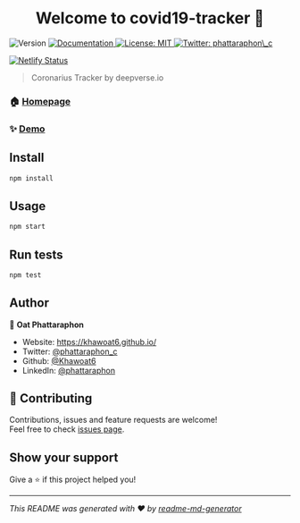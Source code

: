 <h1 align="center">Welcome to covid19-tracker 👋</h1>
<p>
  <img alt="Version" src="https://img.shields.io/badge/version-0.1.0-blue.svg?cacheSeconds=2592000" />
  <a href="https://github.com/covid19-deepverse/covid19.deepverse.io/blob/master/README.md" target="_blank">
    <img alt="Documentation" src="https://img.shields.io/badge/documentation-yes-brightgreen.svg" />
  </a>
  <a href="#" target="_blank">
    <img alt="License: MIT" src="https://img.shields.io/badge/License-MIT-yellow.svg" />
  </a>
  <a href="https://twitter.com/phattaraphon\_c" target="_blank">
    <img alt="Twitter: phattaraphon\_c" src="https://img.shields.io/twitter/follow/phattaraphon\_c.svg?style=social" />
  </a>
</p>

[![Netlify Status](https://api.netlify.com/api/v1/badges/f90ab66d-5e01-44fa-9372-73a3a9df3b78/deploy-status)](https://app.netlify.com/sites/covid19-tracker-deepverse/deploys)

> Coronarius Tracker by deepverse.io

### 🏠 [Homepage](https://github.com/covid19-deepverse/covid19.deepverse.io)

### ✨ [Demo](https://covid19-tracker-deepverse.netlify.app/)

## Install

```sh
npm install
```

## Usage

```sh
npm start
```

## Run tests

```sh
npm test
```

## Author

👤 **Oat Phattaraphon**

* Website: https://khawoat6.github.io/
* Twitter: [@phattaraphon\_c](https://twitter.com/phattaraphon\_c)
* Github: [@Khawoat6](https://github.com/Khawoat6)
* LinkedIn: [@phattaraphon](https://linkedin.com/in/phattaraphon)

## 🤝 Contributing

Contributions, issues and feature requests are welcome!<br />Feel free to check [issues page](https://github.com/covid19-deepverse/covid19.deepverse.io/issues). 

## Show your support

Give a ⭐️ if this project helped you!

***
_This README was generated with ❤️ by [readme-md-generator](https://github.com/kefranabg/readme-md-generator)_


